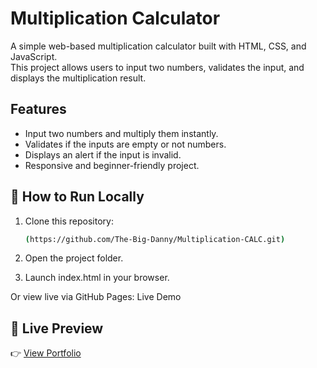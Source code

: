 # Multiplication Calculator

A simple web-based multiplication calculator built with HTML, CSS, and JavaScript.  
This project allows users to input two numbers, validates the input, and displays 
the multiplication result.


## Features
- Input two numbers and multiply them instantly.
- Validates if the inputs are empty or not numbers.
- Displays an alert if the input is invalid.
- Responsive and beginner-friendly project.



## 🚀 How to Run Locally  
1. Clone this repository:  
   ```bash
   (https://github.com/The-Big-Danny/Multiplication-CALC.git)
   
2. Open the project folder.

3. Launch index.html in your browser.


Or view live via GitHub Pages: Live Demo
## 🔗 Live Preview  
👉 [View Portfolio](https://the-big-danny.github.io/Multiplication-CALC/)
